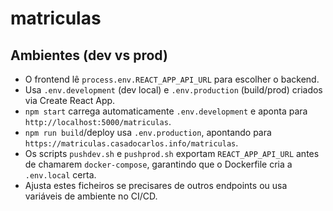 # matriculas

## Ambientes (dev vs prod)

- O frontend lê `process.env.REACT_APP_API_URL` para escolher o backend.
- Usa `.env.development` (dev local) e `.env.production` (build/prod) criados via Create React App.
- `npm start` carrega automaticamente `.env.development` e aponta para `http://localhost:5000/matriculas`.
- `npm run build`/deploy usa `.env.production`, apontando para `https://matriculas.casadocarlos.info/matriculas`.
- Os scripts `pushdev.sh` e `pushprod.sh` exportam `REACT_APP_API_URL` antes de chamarem `docker-compose`, garantindo que o Dockerfile cria a `.env.local` certa.
- Ajusta estes ficheiros se precisares de outros endpoints ou usa variáveis de ambiente no CI/CD.
